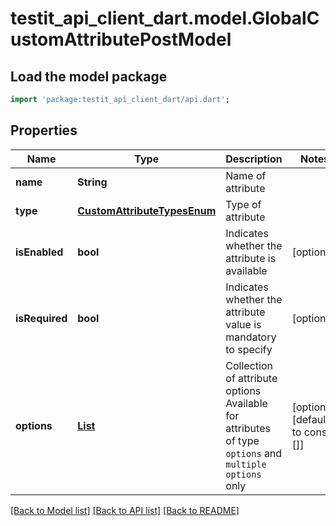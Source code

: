 # testit_api_client_dart.model.GlobalCustomAttributePostModel

## Load the model package
```dart
import 'package:testit_api_client_dart/api.dart';
```

## Properties
Name | Type | Description | Notes
------------ | ------------- | ------------- | -------------
**name** | **String** | Name of attribute | 
**type** | [**CustomAttributeTypesEnum**](CustomAttributeTypesEnum.md) | Type of attribute | 
**isEnabled** | **bool** | Indicates whether the attribute is available | [optional] 
**isRequired** | **bool** | Indicates whether the attribute value is mandatory to specify | [optional] 
**options** | [**List<CustomAttributeOptionPostModel>**](CustomAttributeOptionPostModel.md) | Collection of attribute options   Available for attributes of type `options` and `multiple options` only | [optional] [default to const []]

[[Back to Model list]](../README.md#documentation-for-models) [[Back to API list]](../README.md#documentation-for-api-endpoints) [[Back to README]](../README.md)


